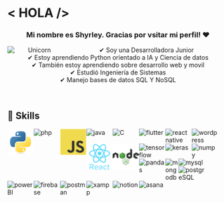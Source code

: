 <h1> < HOLA /> </h1>

<h3 align="center">Mi nombre es Shyrley. Gracias por vsitar mi perfil! ❤️ <br></h3>

<p align="center">
  
  <img align="left" width=130px alt="Unicorn" src="https://media.giphy.com/media/3ohs4BSacFKI7A717y/giphy.gif" />
  ✔ Soy una Desarrolladora Junior<br>
  ✔ Estoy aprendiendo Python orientado a IA y Ciencia de datos<br>
  ✔ También estoy aprendiendo sobre desarrollo web y movil <br>
  ✔ Estudió Ingeniería de Sistemas<br>
  ✔ Manejo bases de datos SQL Y NoSQL<br>
</p>

<br>

<div style="flex-direction:column;">
  <h2> 🌟 Skills</h2>
    <img align="left" alt="python" width="60px" src="https://raw.githubusercontent.com/devicons/devicon/master/icons/python/python-original.svg"/> 
    <img align="left" alt="php" width="60px" src="https://www.vectorlogo.zone/logos/php/php-icon.svg"/> 
    <img align="left" alt="javascript" width="60px" src="https://raw.githubusercontent.com/devicons/devicon/master/icons/javascript/javascript-original.svg"/> 
    <img align="left" alt="java" width="60px" src="https://www.vectorlogo.zone/logos/java/java-icon.svg"/> 
    <img align="left" alt="C" width="60px" src="https://seeklogo.com/images/C/c-sharp-c-logo-02F17714BA-seeklogo.com.png"/>
    <img align="left" alt="flutter" width="60px" src="https://www.vectorlogo.zone/logos/flutterio/flutterio-icon.svg"/>
    <img align="left" alt="react native" width="60px" src="https://seeklogo.com/images/R/react-native-logo-221C671C70-seeklogo.com.png"/> 
    <img align="left" alt="wordpress" width="60px" src="https://www.vectorlogo.zone/logos/wordpress/wordpress-icon.svg"/> 
    <img align="left" alt="react" width="60px" src="https://raw.githubusercontent.com/devicons/devicon/master/icons/react/react-original-wordmark.svg"/> 
    <img align="left" alt="node" width="60px" src="https://raw.githubusercontent.com/devicons/devicon/master/icons/nodejs/nodejs-original-wordmark.svg"/> 
    <img align="left" alt="tensorflow" width="60px" src="https://www.vectorlogo.zone/logos/tensorflow/tensorflow-icon.svg"/> 
    <img align="left" alt="keras" width="60px" src="https://seeklogo.com/images/K/keras-logo-6B06C2FC2D-seeklogo.com.png"/> 
    <img align="left" alt="numpy" width="60px" src="https://seeklogo.com/images/N/numpy-logo-479C24EC79-seeklogo.com.png"/> 
    <img align="left" alt="pandas" width="60px" src="https://seeklogo.com/images/P/pandas-icon-logo-BE10401BF1-seeklogo.com.png"/> 
    <img align="left" alt="mongodb" width="30px" src="https://seeklogo.com/images/M/mongodb-logo-655F7D542D-seeklogo.com.png"/> 
    <img align="left" alt="mysql" width="60px" src="https://www.vectorlogo.zone/logos/mysql/mysql-icon.svg"/>
    <img align="left" alt="postgreSQL" width="60px" src="https://seeklogo.com/images/P/postgresql-logo-5309879B58-seeklogo.com.png"/>
    <img align="left" alt="power BI" width="60px" src="https://seeklogo.com/images/P/power-bi-icon-logo-E1B451ED39-seeklogo.com.png"/> 
    <img align="left" alt="firebase" width="60px" src="https://www.vectorlogo.zone/logos/firebase/firebase-icon.svg"/> 
    <img align="left" alt="postman" width="60px" src="https://www.vectorlogo.zone/logos/getpostman/getpostman-icon.svg"/> 
    <img align="left" alt="xampp" width="60px" src="https://seeklogo.com/images/X/xampp-logo-1C1A9E3689-seeklogo.com.png"/> 
    <img align="left" alt="notion" width="60px" src="https://seeklogo.com/images/N/notion-icon-logo-D1D5998962-seeklogo.com.png"/> 
    <img align="left" alt="asana" width="60px" src="https://seeklogo.com/images/A/asana-logo-B759BB50CD-seeklogo.com.png"/> 
    
  
</div>

